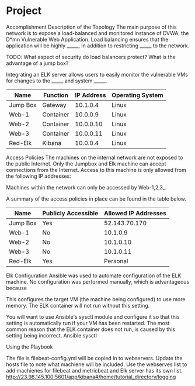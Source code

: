 # Project
Accomplishment
Description of the Topology
The main purpose of this network is to expose a load-balanced and monitored instance of DVWA, the D*mn Vulnerable Web Application.
Load balancing ensures that the application will be highly _____, in addition to restricting _____ to the network.

TODO: What aspect of security do load balancers protect? What is the advantage of a jump box?

Integrating an ELK server allows users to easily monitor the vulnerable VMs for changes to the _____ and system _____.

| Name     	| Function  	| IP Address 	| Operating System 	|
|----------	|-----------	|------------	|------------------	|
| Jump Box 	| Gateway   	| 10.1.0.4   	| Linux            	|
| Web-1    	| Container 	| 10.0.0.9   	| Linux            	|
| Web-2    	| Container 	| 10.0.0.10  	| Linux            	|
| Web-3    	| Container 	| 10.0.0.11  	| Linux            	|
| Red-Elk  	| Kibana    	| 10.0.0.4   	| Linux            	|


Access Policies
The machines on the internal network are not exposed to the public Internet.
Only the Jumpbox and Elk machine can accept connections from the Internet. Access to this machine is only allowed from the following IP addresses:



Machines within the network can only be accessed by Web-1,2,3_.


A summary of the access policies in place can be found in the table below.

| Name     	| Publicly Accessible 	| Allowed IP Addresses 	|
|----------	|---------------------	|----------------------	|
| Jump Box 	| Yes                 	| 52.143.70.170        	|
| Web-1    	| No                  	| 10.1.0.9             	|
| Web-2    	| No                  	| 10.1.0.10            	|
| Web-3    	| No                  	| 10.1.0.11            	|
| Red-Elk  	| Yes                 	| Personal       	|

Elk Configuration
Ansible was used to automate configuration of the ELK machine. No configuration was performed manually, which is advantageous because

This configures the target VM (the machine being configured) to use more memory. The ELK container will not run without this setting.

You will want to use Ansible's sysctl module and configure it so that this setting is automatically run if your VM has been restarted.
The most common reason that the ELK container does not run, is caused by this setting being incorrect.
Ansible sysctl


Using the Playbook

The file is filebeat-config.yml will be copied in to webservers.
Update the hosts file to note what machiene will be included. Use the webserves list to add machienes for filebeat and metricbeat and Elk server has its own list.
http://23.98.145.100:5601/app/kibana#/home/tutorial_directory/logging


